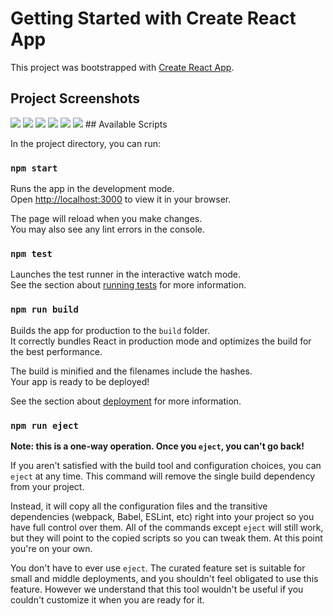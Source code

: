 # Getting Started with Create React App

This project was bootstrapped with [Create React App](https://github.com/facebook/create-react-app).

## Project Screenshots
<img src="https://user-images.githubusercontent.com/63863253/227953914-790a5a05-2701-4b05-9cad-65d3726026db.png">
<img src="https://user-images.githubusercontent.com/63863253/227954110-08aa3889-5118-4723-867e-093dc9609fde.png">
<img src="https://user-images.githubusercontent.com/63863253/227954592-47a42e95-93c6-487c-9991-202ba3118b79.png">
<img src="https://user-images.githubusercontent.com/63863253/227954845-2914d657-4a32-4c11-ba8c-eed2c2ce4378.png">
<img src="https://user-images.githubusercontent.com/63863253/227955588-63340490-1a1b-48a1-adf3-96d2680dfcb8.png">
<img src="https://user-images.githubusercontent.com/63863253/227955830-aa09df8d-2e19-4e9d-a751-eae94533e724.png">
## Available Scripts

In the project directory, you can run:

### `npm start`

Runs the app in the development mode.\
Open [http://localhost:3000](http://localhost:3000) to view it in your browser.

The page will reload when you make changes.\
You may also see any lint errors in the console.

### `npm test`

Launches the test runner in the interactive watch mode.\
See the section about [running tests](https://facebook.github.io/create-react-app/docs/running-tests) for more information.

### `npm run build`

Builds the app for production to the `build` folder.\
It correctly bundles React in production mode and optimizes the build for the best performance.

The build is minified and the filenames include the hashes.\
Your app is ready to be deployed!

See the section about [deployment](https://facebook.github.io/create-react-app/docs/deployment) for more information.

### `npm run eject`

**Note: this is a one-way operation. Once you `eject`, you can't go back!**

If you aren't satisfied with the build tool and configuration choices, you can `eject` at any time. This command will remove the single build dependency from your project.

Instead, it will copy all the configuration files and the transitive dependencies (webpack, Babel, ESLint, etc) right into your project so you have full control over them. All of the commands except `eject` will still work, but they will point to the copied scripts so you can tweak them. At this point you're on your own.

You don't have to ever use `eject`. The curated feature set is suitable for small and middle deployments, and you shouldn't feel obligated to use this feature. However we understand that this tool wouldn't be useful if you couldn't customize it when you are ready for it.
